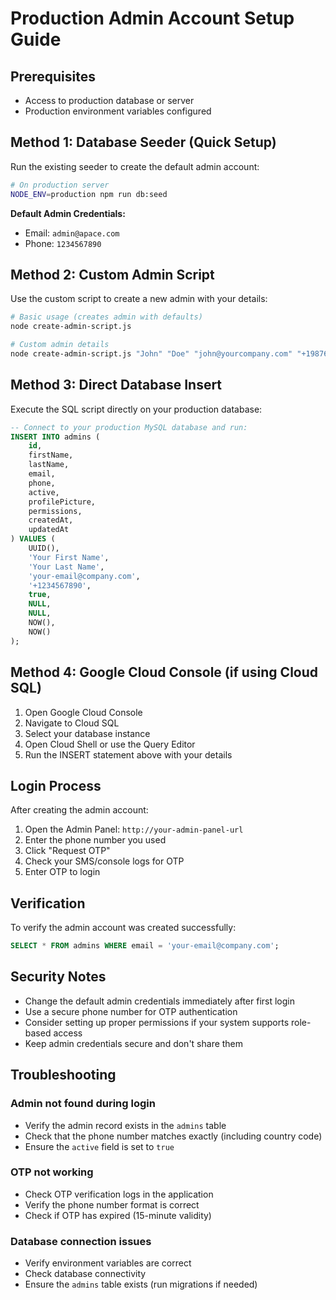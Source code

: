 # Production Admin Account Setup Guide

## Prerequisites
- Access to production database or server
- Production environment variables configured

## Method 1: Database Seeder (Quick Setup)

Run the existing seeder to create the default admin account:

```bash
# On production server
NODE_ENV=production npm run db:seed
```

**Default Admin Credentials:**
- Email: `admin@apace.com`
- Phone: `1234567890`

## Method 2: Custom Admin Script

Use the custom script to create a new admin with your details:

```bash
# Basic usage (creates admin with defaults)
node create-admin-script.js

# Custom admin details
node create-admin-script.js "John" "Doe" "john@yourcompany.com" "+1987654321"
```

## Method 3: Direct Database Insert

Execute the SQL script directly on your production database:

```sql
-- Connect to your production MySQL database and run:
INSERT INTO admins (
    id,
    firstName,
    lastName,
    email,
    phone,
    active,
    profilePicture,
    permissions,
    createdAt,
    updatedAt
) VALUES (
    UUID(),
    'Your First Name',
    'Your Last Name',
    'your-email@company.com',
    '+1234567890',
    true,
    NULL,
    NULL,
    NOW(),
    NOW()
);
```

## Method 4: Google Cloud Console (if using Cloud SQL)

1. Open Google Cloud Console
2. Navigate to Cloud SQL
3. Select your database instance
4. Open Cloud Shell or use the Query Editor
5. Run the INSERT statement above with your details

## Login Process

After creating the admin account:

1. Open the Admin Panel: `http://your-admin-panel-url`
2. Enter the phone number you used
3. Click "Request OTP"
4. Check your SMS/console logs for OTP
5. Enter OTP to login

## Verification

To verify the admin account was created successfully:

```sql
SELECT * FROM admins WHERE email = 'your-email@company.com';
```

## Security Notes

- Change the default admin credentials immediately after first login
- Use a secure phone number for OTP authentication
- Consider setting up proper permissions if your system supports role-based access
- Keep admin credentials secure and don't share them

## Troubleshooting

### Admin not found during login
- Verify the admin record exists in the `admins` table
- Check that the phone number matches exactly (including country code)
- Ensure the `active` field is set to `true`

### OTP not working
- Check OTP verification logs in the application
- Verify the phone number format is correct
- Check if OTP has expired (15-minute validity)

### Database connection issues
- Verify environment variables are correct
- Check database connectivity
- Ensure the `admins` table exists (run migrations if needed)